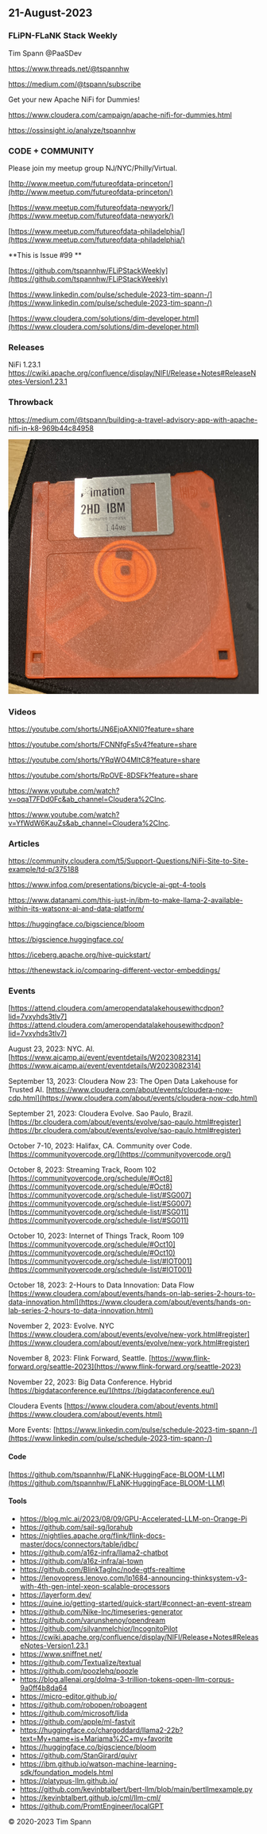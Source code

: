 ## 21-August-2023

### FLiPN-FLaNK Stack Weekly

Tim Spann @PaaSDev

https://www.threads.net/@tspannhw

https://medium.com/@tspann/subscribe

Get your new Apache NiFi for Dummies!

https://www.cloudera.com/campaign/apache-nifi-for-dummies.html

https://ossinsight.io/analyze/tspannhw


### CODE + COMMUNITY

Please join my meetup group NJ/NYC/Philly/Virtual. 

[http://www.meetup.com/futureofdata-princeton/](http://www.meetup.com/futureofdata-princeton/)

[https://www.meetup.com/futureofdata-newyork/](https://www.meetup.com/futureofdata-newyork/)

[https://www.meetup.com/futureofdata-philadelphia/](https://www.meetup.com/futureofdata-philadelphia/)


**This is Issue #99 **

[https://github.com/tspannhw/FLiPStackWeekly](https://github.com/tspannhw/FLiPStackWeekly)

[https://www.linkedin.com/pulse/schedule-2023-tim-spann-/](https://www.linkedin.com/pulse/schedule-2023-tim-spann-/)

[https://www.cloudera.com/solutions/dim-developer.html](https://www.cloudera.com/solutions/dim-developer.html)


### Releases

NiFi 1.23.1
https://cwiki.apache.org/confluence/display/NIFI/Release+Notes#ReleaseNotes-Version1.23.1


### Throwback

https://medium.com/@tspann/building-a-travel-advisory-app-with-apache-nifi-in-k8-969b44c84958


![disk](images/2023-08-16_10-09-20_727.jpeg)

### Videos

https://youtube.com/shorts/JN6EjoAXNl0?feature=share

https://youtube.com/shorts/FCNNfgFs5v4?feature=share

https://youtube.com/shorts/YRqWO4MltC8?feature=share

https://youtube.com/shorts/RpOVE-8DSFk?feature=share

https://www.youtube.com/watch?v=oqaT7FDd0Fc&ab_channel=Cloudera%2CInc.

https://www.youtube.com/watch?v=YfWdW6KauZs&ab_channel=Cloudera%2CInc.


### Articles


https://community.cloudera.com/t5/Support-Questions/NiFi-Site-to-Site-example/td-p/375188

https://www.infoq.com/presentations/bicycle-ai-gpt-4-tools

https://www.datanami.com/this-just-in/ibm-to-make-llama-2-available-within-its-watsonx-ai-and-data-platform/

https://huggingface.co/bigscience/bloom

https://bigscience.huggingface.co/

https://iceberg.apache.org/hive-quickstart/

https://thenewstack.io/comparing-different-vector-embeddings/




### Events

[https://attend.cloudera.com/ameropendatalakehousewithcdpon?lid=7vxyhds3tlv7](https://attend.cloudera.com/ameropendatalakehousewithcdpon?lid=7vxyhds3tlv7)

August 23, 2023:   NYC.  AI.
[https://www.aicamp.ai/event/eventdetails/W2023082314](https://www.aicamp.ai/event/eventdetails/W2023082314)

September 13, 2023: Cloudera Now 23:   The Open Data Lakehouse for Trusted AI.
[https://www.cloudera.com/about/events/cloudera-now-cdp.html](https://www.cloudera.com/about/events/cloudera-now-cdp.html)

September 21, 2023: Cloudera Evolve.   Sao Paulo, Brazil.
[https://br.cloudera.com/about/events/evolve/sao-paulo.html#register](https://br.cloudera.com/about/events/evolve/sao-paulo.html#register)

October 7-10, 2023:  Halifax, CA.   Community over Code.
[https://communityovercode.org/](https://communityovercode.org/)

October 8, 2023:  Streaming Track, Room 102
[https://communityovercode.org/schedule/#Oct8](https://communityovercode.org/schedule/#Oct8)
[https://communityovercode.org/schedule-list/#SG007](https://communityovercode.org/schedule-list/#SG007)
[https://communityovercode.org/schedule-list/#SG011](https://communityovercode.org/schedule-list/#SG011)

October 10, 2023:  Internet of Things Track, Room 109
[https://communityovercode.org/schedule/#Oct10](https://communityovercode.org/schedule/#Oct10)
[https://communityovercode.org/schedule-list/#IOT001](https://communityovercode.org/schedule-list/#IOT001)

October 18, 2023:  2-Hours to Data Innovation:   Data Flow
[https://www.cloudera.com/about/events/hands-on-lab-series-2-hours-to-data-innovation.html](https://www.cloudera.com/about/events/hands-on-lab-series-2-hours-to-data-innovation.html)

November 2, 2023:  Evolve. NYC
[https://www.cloudera.com/about/events/evolve/new-york.html#register](https://www.cloudera.com/about/events/evolve/new-york.html#register)

November 8, 2023: Flink Forward, Seattle.
[https://www.flink-forward.org/seattle-2023](https://www.flink-forward.org/seattle-2023)

November 22, 2023: Big Data Conference.   Hybrid  
[https://bigdataconference.eu/](https://bigdataconference.eu/)

Cloudera Events
[https://www.cloudera.com/about/events.html](https://www.cloudera.com/about/events.html)

More Events:
[https://www.linkedin.com/pulse/schedule-2023-tim-spann-/](https://www.linkedin.com/pulse/schedule-2023-tim-spann-/)


#### Code

[https://github.com/tspannhw/FLaNK-HuggingFace-BLOOM-LLM](https://github.com/tspannhw/FLaNK-HuggingFace-BLOOM-LLM)
  
#### Tools

* https://blog.mlc.ai/2023/08/09/GPU-Accelerated-LLM-on-Orange-Pi
* https://github.com/sail-sg/lorahub
* https://nightlies.apache.org/flink/flink-docs-master/docs/connectors/table/jdbc/
* https://github.com/a16z-infra/llama2-chatbot
* https://github.com/a16z-infra/ai-town
* https://github.com/BlinkTagInc/node-gtfs-realtime
* https://lenovopress.lenovo.com/lp1684-announcing-thinksystem-v3-with-4th-gen-intel-xeon-scalable-processors
* https://layerform.dev/
* https://quine.io/getting-started/quick-start/#connect-an-event-stream
* https://github.com/Nike-Inc/timeseries-generator
* https://github.com/varunshenoy/opendream
* https://github.com/silvanmelchior/IncognitoPilot
* https://cwiki.apache.org/confluence/display/NIFI/Release+Notes#ReleaseNotes-Version1.23.1
* https://www.sniffnet.net/
* https://github.com/Textualize/textual
* https://github.com/poozlehq/poozle
* https://blog.allenai.org/dolma-3-trillion-tokens-open-llm-corpus-9a0ff4b8da64
* https://micro-editor.github.io/
* https://github.com/robopen/roboagent
* https://github.com/microsoft/lida
* https://github.com/apple/ml-fastvit
* https://huggingface.co/chargoddard/llama2-22b?text=My+name+is+Mariama%2C+my+favorite
* https://huggingface.co/bigscience/bloom
* https://github.com/StanGirard/quivr
* https://ibm.github.io/watson-machine-learning-sdk/foundation_models.html
* https://platypus-llm.github.io/
* https://github.com/kevinbtalbert/bert-llm/blob/main/bertllmexample.py
* https://kevinbtalbert.github.io/cml/llm-cml/
* https://github.com/PromtEngineer/localGPT
  
  


&copy; 2020-2023 Tim Spann
